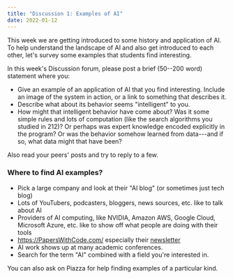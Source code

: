 ```yaml
---
title: "Discussion 1: Examples of AI"
date: 2022-01-12
---
```


This week we are getting introduced to some history and application of AI. To help understand the landscape of AI and also get introduced to each other, let's survey some examples that students find interesting.

In this week's Discussion forum, please post a brief (50--200 word) statement where you:

- Give an example of an application of AI that you find interesting. Include an image of the system in action, or a link to something that describes it.
- Describe what about its behavior seems "intelligent" to you.
- How might that intelligent behavior have come about? Was it some simple rules and lots of computation (like the search algorithms you studied in 212)? Or perhaps was expert knowledge encoded explicitly in the program? Or was the behavior somehow learned from data---and if so, what data might that have been?

Also read your peers' posts and try to reply to a few.

### Where to find AI examples?

- Pick a large company and look at their "AI blog" (or sometimes just tech blog)
- Lots of YouTubers, podcasters, bloggers, news sources, etc. like to talk about AI
- Providers of AI computing, like NVIDIA, Amazon AWS, Google Cloud, Microsoft Azure, etc. like to show off what people are doing with their tools
- https://PapersWithCode.com/ especially their [newsletter](https://paperswithcode.com/newsletter)
- AI work shows up at many academic conferences.
- Search for the term "AI" combined with a field you're interested in.

You can also ask on Piazza for help finding examples of a particular kind.
